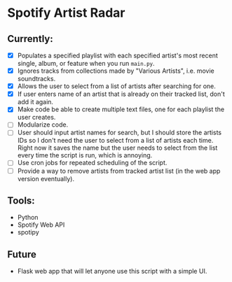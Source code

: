 # Spotify Artist Radar

## Currently:
- [X] Populates a specified playlist with each specified artist's most recent single, album, or feature when you run `main.py`.
- [X] Ignores tracks from collections made by "Various Artists", i.e. movie soundtracks.
- [X] Allows the user to select from a list of artists after searching for one.
- [X] If user enters name of an artist that is already on their tracked list, don't add it again.
- [X] Make code be able to create multiple text files, one for each playlist the user creates. 
- [ ] Modularize code.
- [ ] User should input artist names for search, but I should store the artists IDs so I don't need the user to select from a list of artists each time. Right now it saves the name but the user needs to select from the list every time the script is run, which is annoying.
- [ ] Use cron jobs for repeated scheduling of the script.
- [ ] Provide a way to remove artists from tracked artist list (in the web app version eventually).

## Tools: 
- Python
- Spotify Web API
- spotipy

## Future
- Flask web app that will let anyone use this script with a simple UI.
